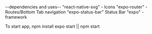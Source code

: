--dependencies and uses--
    "react-native-svg" - Icons
    "expo-router" - Routes/Bottom Tab navigation
    "expo-status-bar"  Status Bar
    "expo" - framework

To start app,
    npm install
    expo start || npm start

